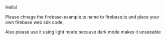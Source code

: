 Hello!

Please chnage the firebase-example.ts name to firebase.ts and place your own firebase web sdk code,

Also please use it using light mode because dark mode makes it unseeable

